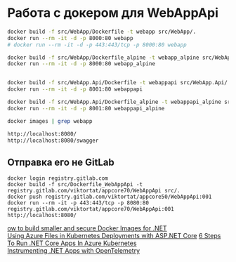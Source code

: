 # Работа c докером для WebAppApi
```sh
docker build -f src/WebApp/Dockerfile -t webapp src/WebApp/.
docker run --rm -it -d -p 8000:80 webapp
# docker run --rm -it -d -p 443:443/tcp -p 8000:80 webapp

docker build -f src/WebApp/Dockerfile_alpine -t webapp_alpine src/WebApp/.
docker run --rm -it -d -p 8000:80 webapp_alpine


docker build -f src/WebApp.Api/Dockerfile -t webappapi src/WebApp.Api/.
docker run --rm -it -d -p 8001:80 webappapi

docker build -f src/WebApp.Api/Dockerfile_alpine -t webappapi_alpine src/WebApp.Api/.
docker run --rm -it -d -p 8001:80 webappapi_alpine

docker images | grep webapp

http://localhost:8080/
http://localhost:8080/swagger
```
## Отправка его не GitLab
```
docker login registry.gitlab.com
docker build -f src/Dockerfile_WebAppApi -t registry.gitlab.com/viktortat/appcore70/WebAppApi src/.
docker push registry.gitlab.com/viktortat/appcore50/WebAppApi:001
docker run --rm -it -p 443:443/tcp -p 8080:80 registry.gitlab.com/viktortat/appcore70/WebAppApi:001  
http://localhost:8080/  
```
[ow to build smaller and secure Docker Images for .NET](https://www.thorsten-hans.com/how-to-build-smaller-and-secure-docker-images-for-net5/)  
[Using Azure Files in Kubernetes Deployments with ASP.NET Core](https://www.thorsten-hans.com/using-azure-files-in-kubernetes-deployments-with-asp-net-core/)
[6 Steps To Run .NET Core Apps In Azure Kubernetes](https://www.thorsten-hans.com/6-steps-to-run-netcore-apps-in-azure-kubernetes/)  
[Instrumenting .NET Apps with OpenTelemetry](https://www.thorsten-hans.com/instrumenting-dotnet-apps-with-opentelemetry/)  
[]()  
[]()  
